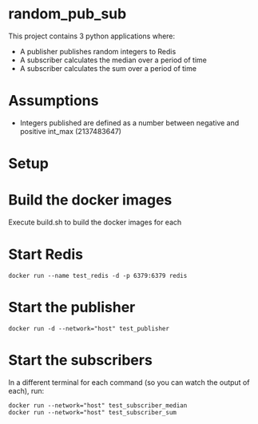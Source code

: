 # random_pub_sub
This project contains 3 python applications where:
* A publisher publishes random integers to Redis
* A subscriber calculates the median over a period of time
* A subscriber calculates the sum over a period of time

# Assumptions
* Integers published are defined as a number between negative and positive int_max (2137483647)

# Setup
# Build the docker images
Execute build.sh to build the docker images for each

# Start Redis
```
docker run --name test_redis -d -p 6379:6379 redis
```

# Start the publisher
```
docker run -d --network="host" test_publisher
```

# Start the subscribers
In a different terminal for each command (so you can watch the output of each), run:
```
docker run --network="host" test_subscriber_median
docker run --network="host" test_subscriber_sum
```
